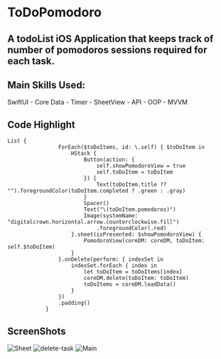 # ToDoPomodoro

## A todoList iOS Application that keeps track of number of pomodoros sessions required for each task.

## Main Skills Used: 
SwiftUI - Core Data - Timer - SheetView - API - OOP - MVVM 

## Code Highlight
```     
List {
                ForEach($toDoItems, id: \.self) { $toDoItem in
                    HStack {
                        Button(action: {
                            self.showPomodoroView = true
                            self.toDoItem = toDoItem
                        }) {
                            Text(toDoItem.title ?? "").foregroundColor(toDoItem.completed ? .green : .gray)
                        }
                        Spacer()
                        Text("\(toDoItem.pomodoros)")
                        Image(systemName: "digitalcrown.horizontal.arrow.counterclockwise.fill")
                            .foregroundColor(.red)
                    }.sheet(isPresented: $showPomodoroView) {
                        PomodoroView(coreDM: coreDM, toDoItem: self.$toDoItem)
                    }
                }.onDelete(perform: { indexSet in
                    indexSet.forEach { index in
                        let toDoItem = toDoItems[index]
                        coreDM.delete(toDoItem: toDoItem)
                        toDoItems = coreDM.loadData()
                    }
                })
                .padding()
            }
```
## ScreenShots 
![Sheet](https://user-images.githubusercontent.com/97001250/215166788-37d33dd0-bf8e-426e-a841-11924d65a48e.png)
![delete-task](https://user-images.githubusercontent.com/97001250/215166800-3cd3f261-4efb-440d-bcc3-9d802d38dfe0.png)
![Main](https://user-images.githubusercontent.com/97001250/215166802-6cfc1a47-d049-46e5-9dc1-cfb5e4df07ea.png)
